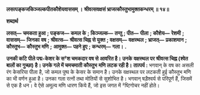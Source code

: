 **लसत्पङ्कजकिञ्जल्कपीतकौशेयवाससम् ।** **श्रीवत्सवक्षसं भ्राजत्कौस्तुभामुक्तकन्धरम् ॥ १४॥** 

**शब्दार्थ** 

**लसत्—** **चमकता हुआ** **; पङ्कज—** **कमल के** **; किञ्जल्क—** **तन्तु** **; पीत—** **पीला** **; कौशेय—** **रेशमी** **; वाससम्—** **जिनका** **वष** **; श्रीवत्स—** **श्रीवत्स चिह्न से युक्त** **; वक्षसम्—** **वक्षस्थल** **; भ्राजत्—** **प्रकाशमान** **; कौस्तुभ—** **कौस्तुभ मणि** **;** **आमुक्त—** **पहने हुए** **; कन्धरम्—** **गला।** **.** 

**उनकी कटि पीले पद्म-केशर के स²श चमकदार वष से आवरित है। उनके** **वक्षस्थल पर श्रीवत्स चिह्न (श्वेत बालों का गुच्छा) है। उनके गले में चमचमाती कौस्तुभ** **मणि लटक रही है।** **तात्पर्य :** भगवान् के वष का असली रंग केसरिया पीला है, जो कमल पुष्प के केसर के समान है। उनके वक्षस्थल पर लटकती हुई कौस्तुभ मणि का भी वर्णन हुआ है। उनका गला रत्नों तथा मोतियों से सुशोभित है। भगवान् षड़ैश्वर्य से परिपूर्ण हैं, जिसमें से एक है धन। वे ऐसे अमूल्य मणि धारण किये हैं, जो इस जगत में ²ष्टिगोचर नहीं होते।  